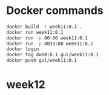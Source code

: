 # Docker commands
 ```bash
 docker build -t week11:0.1 .
 docker run week11:0.1
 docker run -p 80:80 week11:0.1
 docker run -p 8033:80 week11:0.1
 docker login
 docker tag dw10:0.1 gul/week11:0.1
 docker push gul/week11:0.1
```
# week12
